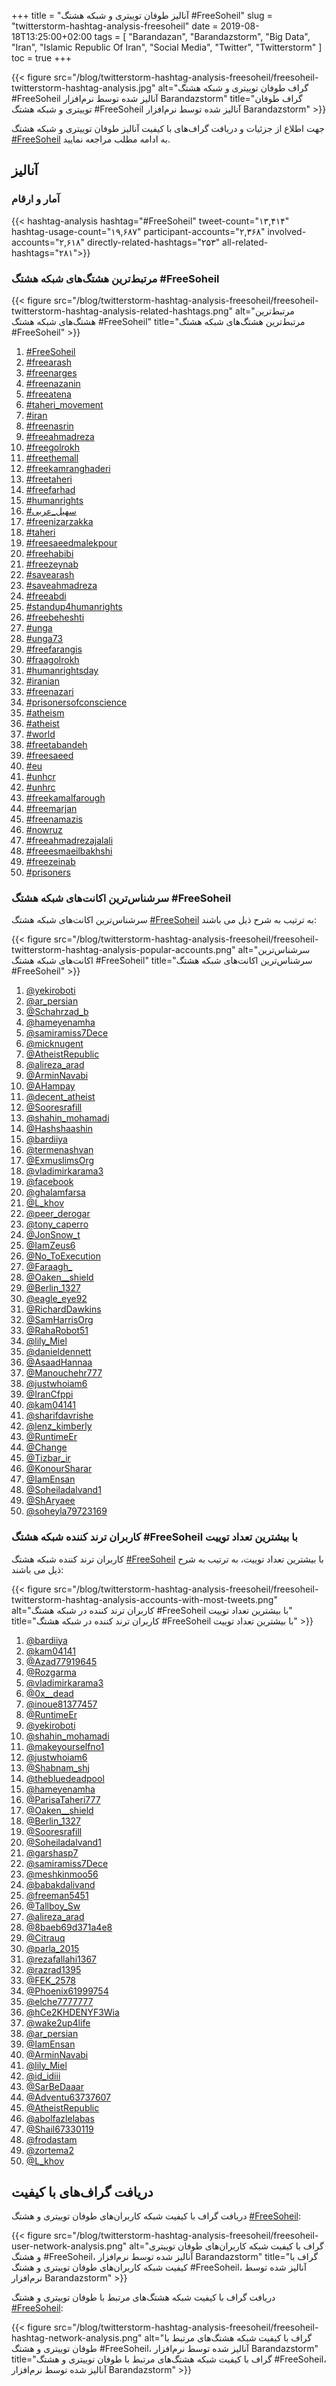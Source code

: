 +++
title = "آنالیز طوفان توییتری و شبکه هشتگ #FreeSoheil"
slug = "twitterstorm-hashtag-analysis-freesoheil"
date = 2019-08-18T13:25:00+02:00
tags = [ "Barandazan", "Barandazstorm", "Big Data", "Iran", "Islamic Republic Of Iran", "Social Media", "Twitter", "Twitterstorm" ]
toc = true
+++

{{< figure src="/blog/twitterstorm-hashtag-analysis-freesoheil/freesoheil-twitterstorm-hashtag-analysis.jpg" alt="گراف‌ طوفان توییتری و شبکه‌ هشتگ #FreeSoheil آنالیز شده توسط نرم‌افزار Barandazstorm" title="گراف‌ طوفان توییتری و شبکه‌ هشتگ #FreeSoheil آنالیز شده توسط نرم‌افزار Barandazstorm" >}}

جهت اطلاع از جزئیات و دریافت گراف‌های با کیفیت آنالیز طوفان توییتری و شبکه هشتگ [#FreeSoheil](https://twitter.com/hashtag/FreeSoheil?src=hash) به ادامه مطلب مراجعه نمایید.

<!--more-->

## آنالیز

### آمار و ارقام

{{< hashtag-analysis hashtag="#FreeSoheil" tweet-count="۱۳,۴۱۴" hashtag-usage-count="۱۹,۶۸۷" participant-accounts="۲,۳۶۸" involved-accounts="۲,۶۱۸" directly-related-hashtags="۲۵۳" all-related-hashtags="۲۸۱">}}

### مرتبط‌ترین هشتگ‌های شبکه هشتگ #FreeSoheil

{{< figure src="/blog/twitterstorm-hashtag-analysis-freesoheil/freesoheil-twitterstorm-hashtag-analysis-related-hashtags.png" alt="مرتبط‌ترین هشتگ‌های شبکه هشتگ #FreeSoheil" title="مرتبط‌ترین هشتگ‌های شبکه هشتگ #FreeSoheil" >}}

1. [#FreeSoheil](https://twitter.com/hashtag/FreeSoheil?src=hash)
2. [#freearash](https://twitter.com/hashtag/freearash?src=hash)
3. [#freenarges](https://twitter.com/hashtag/freenarges?src=hash)
4. [#freenazanin](https://twitter.com/hashtag/freenazanin?src=hash)
5. [#freeatena](https://twitter.com/hashtag/freeatena?src=hash)
6. [#taheri_movement](https://twitter.com/hashtag/taheri_movement?src=hash)
7. [#iran](https://twitter.com/hashtag/iran?src=hash)
8. [#freenasrin](https://twitter.com/hashtag/freenasrin?src=hash)
9. [#freeahmadreza](https://twitter.com/hashtag/freeahmadreza?src=hash)
10. [#freegolrokh](https://twitter.com/hashtag/freegolrokh?src=hash)
11. [#freethemall](https://twitter.com/hashtag/freethemall?src=hash)
12. [#freekamranghaderi](https://twitter.com/hashtag/freekamranghaderi?src=hash)
13. [#freetaheri](https://twitter.com/hashtag/freetaheri?src=hash)
14. [#freefarhad](https://twitter.com/hashtag/freefarhad?src=hash)
15. [#humanrights](https://twitter.com/hashtag/humanrights?src=hash)
16. [#سهیل_عربی](https://twitter.com/hashtag/سهیل_عربی?src=hash)
17. [#freenizarzakka](https://twitter.com/hashtag/freenizarzakka?src=hash)
18. [#taheri](https://twitter.com/hashtag/taheri?src=hash)
19. [#freesaeedmalekpour](https://twitter.com/hashtag/freesaeedmalekpour?src=hash)
20. [#freehabibi](https://twitter.com/hashtag/freehabibi?src=hash)
21. [#freezeynab](https://twitter.com/hashtag/freezeynab?src=hash)
22. [#savearash](https://twitter.com/hashtag/savearash?src=hash)
23. [#saveahmadreza](https://twitter.com/hashtag/saveahmadreza?src=hash)
24. [#freeabdi](https://twitter.com/hashtag/freeabdi?src=hash)
25. [#standup4humanrights](https://twitter.com/hashtag/standup4humanrights?src=hash)
26. [#freebeheshti](https://twitter.com/hashtag/freebeheshti?src=hash)
27. [#unga](https://twitter.com/hashtag/unga?src=hash)
28. [#unga73](https://twitter.com/hashtag/unga73?src=hash)
29. [#freefarangis](https://twitter.com/hashtag/freefarangis?src=hash)
30. [#fraagolrokh](https://twitter.com/hashtag/fraagolrokh?src=hash)
31. [#humanrightsday](https://twitter.com/hashtag/humanrightsday?src=hash)
32. [#iranian](https://twitter.com/hashtag/iranian?src=hash)
33. [#freenazari](https://twitter.com/hashtag/freenazari?src=hash)
34. [#prisonersofconscience](https://twitter.com/hashtag/prisonersofconscience?src=hash)
35. [#atheism](https://twitter.com/hashtag/atheism?src=hash)
36. [#atheist](https://twitter.com/hashtag/atheist?src=hash)
37. [#world](https://twitter.com/hashtag/world?src=hash)
38. [#freetabandeh](https://twitter.com/hashtag/freetabandeh?src=hash)
39. [#freesaeed](https://twitter.com/hashtag/freesaeed?src=hash)
40. [#eu](https://twitter.com/hashtag/eu?src=hash)
41. [#unhcr](https://twitter.com/hashtag/unhcr?src=hash)
42. [#unhrc](https://twitter.com/hashtag/unhrc?src=hash)
43. [#freekamalfarough](https://twitter.com/hashtag/freekamalfarough?src=hash)
44. [#freemarjan](https://twitter.com/hashtag/freemarjan?src=hash)
45. [#freenamazis](https://twitter.com/hashtag/freenamazis?src=hash)
46. [#nowruz](https://twitter.com/hashtag/nowruz?src=hash)
47. [#freeahmadrezajalali](https://twitter.com/hashtag/freeahmadrezajalali?src=hash)
48. [#freeesmaeilbakhshi](https://twitter.com/hashtag/freeesmaeilbakhshi?src=hash)
49. [#freezeinab](https://twitter.com/hashtag/freezeinab?src=hash)
50. [#prisoners](https://twitter.com/hashtag/prisoners?src=hash)

### سرشناس‌ترین اکانت‌های شبکه هشتگ #FreeSoheil

سرشناس‌ترین اکانت‌های شبکه هشتگ [#FreeSoheil](https://twitter.com/hashtag/FreeSoheil?src=hash) به ترتیب به شرح ذیل می باشند:

{{< figure src="/blog/twitterstorm-hashtag-analysis-freesoheil/freesoheil-twitterstorm-hashtag-analysis-popular-accounts.png" alt="سرشناس‌ترین اکانت‌های شبکه هشتگ #FreeSoheil" title="سرشناس‌ترین اکانت‌های شبکه هشتگ #FreeSoheil" >}}

1. [@yekiroboti](https://twitter.com/yekiroboti)
2. [@ar_persian](https://twitter.com/ar_persian)
3. [@Schahrzad_b](https://twitter.com/Schahrzad_b)
4. [@hameyenamha](https://twitter.com/hameyenamha)
5. [@samiramiss7Dece](https://twitter.com/samiramiss7Dece)
6. [@micknugent](https://twitter.com/micknugent)
7. [@AtheistRepublic](https://twitter.com/AtheistRepublic)
8. [@alireza_arad](https://twitter.com/alireza_arad)
9. [@ArminNavabi](https://twitter.com/ArminNavabi)
10. [@AHampay](https://twitter.com/AHampay)
11. [@decent_atheist](https://twitter.com/decent_atheist)
12. [@Sooresrafill](https://twitter.com/Sooresrafill)
13. [@shahin_mohamadi](https://twitter.com/shahin_mohamadi)
14. [@Hashshaashin](https://twitter.com/Hashshaashin)
15. [@bardiiya](https://twitter.com/bardiiya)
16. [@termenashvan](https://twitter.com/termenashvan)
17. [@ExmuslimsOrg](https://twitter.com/ExmuslimsOrg)
18. [@vladimirkarama3](https://twitter.com/vladimirkarama3)
19. [@facebook](https://twitter.com/facebook)
20. [@ghalamfarsa](https://twitter.com/ghalamfarsa)
21. [@L_khov](https://twitter.com/L_khov)
22. [@peer_derogar](https://twitter.com/peer_derogar)
23. [@tony_caperro](https://twitter.com/tony_caperro)
24. [@JonSnow_t](https://twitter.com/JonSnow_t)
25. [@IamZeus6](https://twitter.com/IamZeus6)
26. [@No_ToExecution](https://twitter.com/No_ToExecution)
27. [@Faraagh_](https://twitter.com/Faraagh_)
28. [@Oaken__shield](https://twitter.com/Oaken__shield)
29. [@Berlin_1327](https://twitter.com/Berlin_1327)
30. [@eagle_eye92](https://twitter.com/eagle_eye92)
31. [@RichardDawkins](https://twitter.com/RichardDawkins)
32. [@SamHarrisOrg](https://twitter.com/SamHarrisOrg)
33. [@RahaRobot51](https://twitter.com/RahaRobot51)
34. [@lily_Miel](https://twitter.com/lily_Miel)
35. [@danieldennett](https://twitter.com/danieldennett)
36. [@AsaadHannaa](https://twitter.com/AsaadHannaa)
37. [@Manouchehr777](https://twitter.com/Manouchehr777)
38. [@justwhoiam6](https://twitter.com/justwhoiam6)
39. [@IranCfppi](https://twitter.com/IranCfppi)
40. [@kam04141](https://twitter.com/kam04141)
41. [@sharifdavrishe](https://twitter.com/sharifdavrishe)
42. [@lenz_kimberly](https://twitter.com/lenz_kimberly)
43. [@RuntimeEr](https://twitter.com/RuntimeEr)
44. [@Change](https://twitter.com/Change)
45. [@Tizbar_ir](https://twitter.com/Tizbar_ir)
46. [@KonourSharar](https://twitter.com/KonourSharar)
47. [@IamEnsan](https://twitter.com/IamEnsan)
48. [@Soheiladalvand1](https://twitter.com/Soheiladalvand1)
49. [@ShAryaee](https://twitter.com/ShAryaee)
50. [@soheyla79723169](https://twitter.com/soheyla79723169)

### کاربران ترند کننده شبکه هشتگ #FreeSoheil با بیشترین تعداد توییت

کاربران ترند کننده شبکه هشتگ  [#FreeSoheil](https://twitter.com/hashtag/FreeSoheil?src=hash) با بیشترین تعداد توییت، به ترتیب به شرح ذیل می باشند:

{{< figure src="/blog/twitterstorm-hashtag-analysis-freesoheil/freesoheil-twitterstorm-hashtag-analysis-accounts-with-most-tweets.png" alt="کاربران ترند کننده در شبکه هشتگ #FreeSoheil با بیشترین تعداد توییت" title="کاربران ترند کننده در شبکه هشتگ #FreeSoheil با بیشترین تعداد توییت" >}}

1. [@bardiiya](https://twitter.com/bardiiya)
2. [@kam04141](https://twitter.com/kam04141)
3. [@Azad77919645](https://twitter.com/Azad77919645)
4. [@Rozgarma](https://twitter.com/Rozgarma)
5. [@vladimirkarama3](https://twitter.com/vladimirkarama3)
6. [@0x__dead](https://twitter.com/0x__dead)
7. [@inoue81377457](https://twitter.com/inoue81377457)
8. [@RuntimeEr](https://twitter.com/RuntimeEr)
9. [@yekiroboti](https://twitter.com/yekiroboti)
10. [@shahin_mohamadi](https://twitter.com/shahin_mohamadi)
11. [@makeyourselfno1](https://twitter.com/makeyourselfno1)
12. [@justwhoiam6](https://twitter.com/justwhoiam6)
13. [@Shabnam_shj](https://twitter.com/Shabnam_shj)
14. [@thebluedeadpool](https://twitter.com/thebluedeadpool)
15. [@hameyenamha](https://twitter.com/hameyenamha)
16. [@ParisaTaheri777](https://twitter.com/ParisaTaheri777)
17. [@Oaken__shield](https://twitter.com/Oaken__shield)
18. [@Berlin_1327](https://twitter.com/Berlin_1327)
19. [@Sooresrafill](https://twitter.com/Sooresrafill)
20. [@Soheiladalvand1](https://twitter.com/Soheiladalvand1)
21. [@garshasp7](https://twitter.com/garshasp7)
22. [@samiramiss7Dece](https://twitter.com/samiramiss7Dece)
23. [@meshkinmoo56](https://twitter.com/meshkinmoo56)
24. [@babakdalivand](https://twitter.com/babakdalivand)
25. [@freeman5451](https://twitter.com/freeman5451)
26. [@Tallboy_Sw](https://twitter.com/Tallboy_Sw)
27. [@alireza_arad](https://twitter.com/alireza_arad)
28. [@8baeb69d371a4e8](https://twitter.com/8baeb69d371a4e8)
29. [@Citrauq](https://twitter.com/Citrauq)
30. [@parla_2015](https://twitter.com/parla_2015)
31. [@rezafallahi1367](https://twitter.com/rezafallahi1367)
32. [@razrad1395](https://twitter.com/razrad1395)
33. [@FEK_2578](https://twitter.com/FEK_2578)
34. [@Phoenix61999754](https://twitter.com/Phoenix61999754)
35. [@elche7777777](https://twitter.com/elche7777777)
36. [@hCe2KHDENYF3Wia](https://twitter.com/hCe2KHDENYF3Wia)
37. [@wake2up4life](https://twitter.com/wake2up4life)
38. [@ar_persian](https://twitter.com/ar_persian)
39. [@IamEnsan](https://twitter.com/IamEnsan)
40. [@ArminNavabi](https://twitter.com/ArminNavabi)
41. [@lily_Miel](https://twitter.com/lily_Miel)
42. [@id_idiii](https://twitter.com/id_idiii)
43. [@SarBeDaaar](https://twitter.com/SarBeDaaar)
44. [@Adventu63737607](https://twitter.com/Adventu63737607)
45. [@AtheistRepublic](https://twitter.com/AtheistRepublic)
46. [@abolfazlelabas](https://twitter.com/abolfazlelabas)
47. [@Shail67330119](https://twitter.com/Shail67330119)
48. [@frodastam](https://twitter.com/frodastam)
49. [@zortema2](https://twitter.com/zortema2)
50. [@L_khov](https://twitter.com/L_khov)

## دریافت گراف‌های با کیفیت

دریافت گراف با کیفیت شبکه کاربران‌های طوفان توییتری و هشتگ [#FreeSoheil](https://twitter.com/hashtag/FreeSoheil?src=hash):

{{< figure src="/blog/twitterstorm-hashtag-analysis-freesoheil/freesoheil-user-network-analysis.png" alt="گراف با کیفیت شبکه کاربران‌های طوفان توییتری و هشتگ #FreeSoheil، آنالیز شده توسط نرم‌افزار Barandazstorm" title="گراف با کیفیت شبکه کاربران‌های طوفان توییتری و هشتگ #FreeSoheil، آنالیز شده توسط نرم‌افزار Barandazstorm" >}}

دریافت گراف با کیفیت شبکه هشتگ‌های مرتبط با طوفان توییتری و هشتگ [#FreeSoheil](https://twitter.com/hashtag/FreeSoheil?src=hash):

{{< figure src="/blog/twitterstorm-hashtag-analysis-freesoheil/freesoheil-hashtag-network-analysis.png" alt="گراف با کیفیت شبکه هشتگ‌های مرتبط با طوفان توییتری و هشتگ #FreeSoheil، آنالیز شده توسط نرم‌افزار Barandazstorm" title="گراف با کیفیت شبکه هشتگ‌های مرتبط با طوفان توییتری و هشتگ #FreeSoheil، آنالیز شده توسط نرم‌افزار Barandazstorm" >}}
